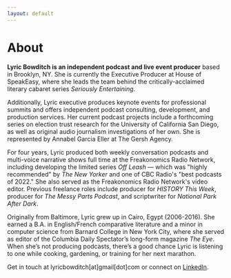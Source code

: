```yaml
---
layout: default
---
```


# About

<b>Lyric Bowditch is an independent podcast and live event producer</b> based in Brooklyn, NY. She is currently the Executive Producer at House of SpeakEasy, where she leads the team behind the critically-acclaimed literary cabaret series <i>Seriously Entertaining</i>. 

Additionally, Lyric executive produces keynote events for professional summits and offers independent podcast consulting, development, and production services. Her current podcast projects include a forthcoming series on election trust research for the University of California San Diego, as well as original audio journalism investigations of her own. She is represented by Annabel Garcia Eller at The Gersh Agency.

For four years, Lyric produced both weekly conversation podcasts and multi-voice narrative shows full time at the Freakonomics Radio Network, including developing the limited series <i>Off Leash</i> — which was "highly recommended" by <i>The New Yorker</i> and one of CBC Radio's "best podcasts of 2022." She also served as the Freakonomics Radio Network's video editor. Previous freelance roles include producer for <i>HISTORY This Week</i>, producer for <i>The Messy Parts Podcast</i>, and scriptwriter for <i>National Park After Dark</i>. 

Originally from Baltimore, Lyric grew up in Cairo, Egypt (2006-2016). She earned a B.A. in English/French comparative literature and a minor in computer science from Barnard College in New York City, where she served as editor of the Columbia Daily Spectator’s long-form magazine <i>The Eye</i>. When she’s not producing podcasts, there’s a good chance Lyric is listening to one while cooking, gardening, or training for her next marathon. 

Get in touch at lyricbowditch[at]gmail[dot]com or connect on <a href="https://www.linkedin.com/in/lyric-bowditch-6b964a161/">LinkedIn</a>.
